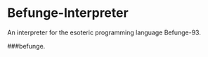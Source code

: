 # Befunge-Interpreter
An interpreter for the esoteric programming language Befunge-93.

###befunge.
